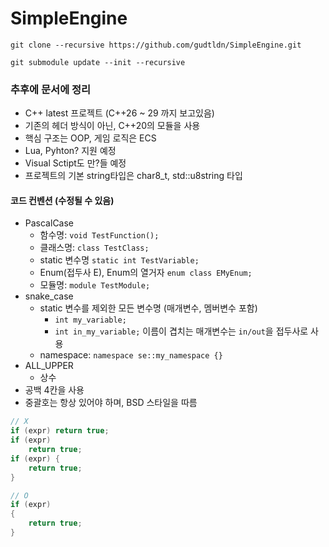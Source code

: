 ﻿# SimpleEngine

```shell
git clone --recursive https://github.com/gudtldn/SimpleEngine.git
```

```shell
git submodule update --init --recursive
```

### 추후에 문서에 정리
- C++ latest 프로젝트 (C++26 ~ 29 까지 보고있음)
- 기존의 헤더 방식이 아닌, C++20의 모듈을 사용
- 핵심 구조는 OOP, 게임 로직은 ECS
- Lua, Pyhton? 지원 예정
- Visual Sctipt도 만?들 예정
- 프로젝트의 기본 string타입은 char8_t, std::u8string 타입

#### 코드 컨벤션 (수정될 수 있음)
- PascalCase
  - 함수명: `void TestFunction();`
  - 클래스명: `class TestClass;`
  - static 변수명 `static int TestVariable;`
  - Enum(접두사 E), Enum의 열거자 `enum class EMyEnum;`
  - 모듈명: `module TestModule;`
- snake_case
  - static 변수를 제외한 모든 변수명 (매개변수, 멤버변수 포함)
    - `int my_variable;`
    - `int in_my_variable;` 이름이 겹치는 매개변수는 `in/out`을 접두사로 사용
  - namespace: `namespace se::my_namespace {}`
- ALL_UPPER
  - 상수
- 공백 4칸을 사용
- 중괄호는 항상 있어야 하며, BSD 스타일을 따름
```c++
// X
if (expr) return true;
if (expr)
    return true;
if (expr) {
    return true;
}

// O
if (expr)
{
    return true;
}
```
